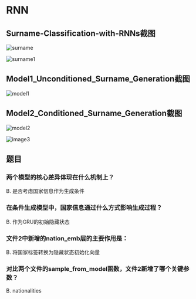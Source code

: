 # RNN
## Surname-Classification-with-RNNs截图

![surname](../images/Surname-Classification-with-RNNs.png) 

![surname1](../images/Surname-Classification-with-RNNs(1).png) 

## Model1_Unconditioned_Surname_Generation截图
![model1](../images/Model1.png)

## Model2_Conditioned_Surname_Generation截图
![model2](../images/Model2.png)

![image3](../images/model3.png)

## 题目
### 两个模型的核心差异体现在什么机制上？

B. 是否考虑国家信息作为生成条件


### 在条件生成模型中，国家信息通过什么方式影响生成过程？

B. 作为GRU的初始隐藏状态


### 文件2中新增的nation_emb层的主要作用是：

B. 将国家标签转换为隐藏状态初始化向量


### 对比两个文件的sample_from_model函数，文件2新增了哪个关键参数？

B. nationalities
